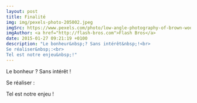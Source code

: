```yaml
---
layout: post
title: Finalité
img: img/pexels-photo-205002.jpeg
imgSrc: https://www.pexels.com/photo/low-angle-photography-of-brown-wooden-dock-at-golden-house-205002/
imgAuthor: <a href="http://flash-bros.com">Flash Bros</a>
date: 2015-01-27 09:21:19 +0100
description: "Le bonheur&nbsp;? Sans intérêt&nbsp;!<br>
Se réaliser&nbsp;:<br>
Tel est notre enjeu&nbsp;!"
---
```

Le bonheur&nbsp;? Sans intérêt&nbsp;!

Se réaliser&nbsp;:

Tel est notre enjeu&nbsp;!
